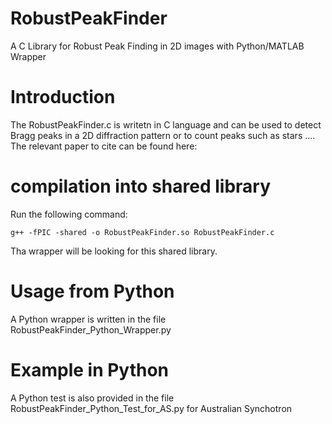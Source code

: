 # RobustPeakFinder
A C Library for Robust Peak Finding in 2D images with Python/MATLAB Wrapper

# Introduction
The RobustPeakFinder.c is writetn in C language and can be used to detect Bragg peaks in a 2D diffraction pattern or to count peaks such as stars .... The relevant paper to cite can be found here:

# compilation into shared library
Run the following command:

```
g++ -fPIC -shared -o RobustPeakFinder.so RobustPeakFinder.c
```

Tha wrapper will be looking for this shared library.

# Usage from Python
A Python wrapper is written in the file RobustPeakFinder_Python_Wrapper.py

# Example in Python 
A Python test is also provided in the file RobustPeakFinder_Python_Test_for_AS.py for Australian Synchotron
